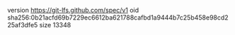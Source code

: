 version https://git-lfs.github.com/spec/v1
oid sha256:0b21acfd69b7229ec6612ba621788cafbd1a9444b7c25b458e98cd225af3dfe5
size 13348
